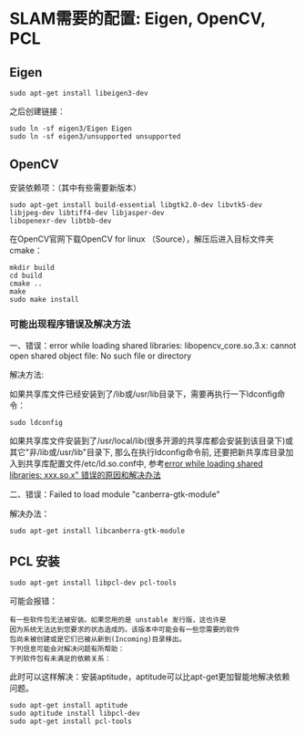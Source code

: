 # SLAM需要的配置: Eigen, OpenCV, PCL

## Eigen
```
sudo apt-get install libeigen3-dev
```
之后创建链接：
```
sudo ln -sf eigen3/Eigen Eigen
sudo ln -sf eigen3/unsupported unsupported
```

## OpenCV
安装依赖项：（其中有些需要新版本）
```
sudo apt-get install build-essential libgtk2.0-dev libvtk5-dev libjpeg-dev libtiff4-dev libjasper-dev
libopenexr-dev libtbb-dev
```
在OpenCV官网下载OpenCV for linux （Source），解压后进入目标文件夹cmake：
```
mkdir build
cd build
cmake ..
make
sudo make install
```

### 可能出现程序错误及解决方法

一、错误：error while loading shared libraries: libopencv_core.so.3.x: cannot open shared object file: No such file or directory


解决方法:

如果共享库文件已经安装到了/lib或/usr/lib目录下，需要再执行一下ldconfig命令：
```
sudo ldconfig
```
如果共享库文件安装到了/usr/local/lib(很多开源的共享库都会安装到该目录下)或其它"非/lib或/usr/lib"目录下, 那么在执行ldconfig命令前, 还要把新共享库目录加入到共享库配置文件/etc/ld.so.conf中, 参考[error while loading shared libraries: xxx.so.x" 错误的原因和解决办法](https://www.cnblogs.com/Anker/p/3209876.html)

二、错误：Failed to load module "canberra-gtk-module"

解决办法：
```
sudo apt-get install libcanberra-gtk-module
```

## PCL 安装
```
sudo apt-get install libpcl-dev pcl-tools
```
可能会报错：

    有一些软件包无法被安装。如果您用的是 unstable 发行版，这也许是
    因为系统无法达到您要求的状态造成的。该版本中可能会有一些您需要的软件
    包尚未被创建或是它们已被从新到(Incoming)目录移出。
    下列信息可能会对解决问题有所帮助：
    下列软件包有未满足的依赖关系：
此时可以这样解决：安装aptitude，aptitude可以比apt-get更加智能地解决依赖问题。
```
sudo apt-get install aptitude
sudo aptitude install libpcl-dev
sudo apt-get install pcl-tools
```

